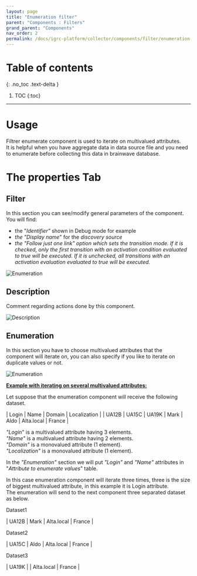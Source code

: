 ```yaml
---
layout: page
title: "Enumeration filter"
parent: "Components : Filters"
grand_parent: "Components"
nav_order: 2
permalink: /docs/igrc-platform/collector/components/filter/enumeration-filter/
---
```


# Table of contents
{: .no_toc .text-delta }

1. TOC
{:toc}
---

# Usage

Filtrer enumerate component is used to iterate on multivalued attributes.   
It is helpful when you have aggregate data in data source file and you need to enumerate before collecting this data in brainwave database.  

# The properties Tab

## Filter

In this section you can see/modify general parameters of the component. You will find:

- the "_Identifier"_ shown in Debug mode for example
- _the "Display name_" for the _discovery source_
- _the "Follow just one link" option which sets the transition mode. If it is checked, only the first transition with an activation condition evaluated to true will be executed. If it is unchecked, all transitions with an activation evaluation evaluated to true will be executed._

![Enumeration]({{site.baseurl}}/docs/igrc-platform/collector/components/filters/filter-enumeration/images/enumerate_2018-04-04_18_55_10-.png "Enumeration")

## Description

Comment regarding actions done by this component.

![Description]({{site.baseurl}}/docs/igrc-platform/collector/components/filters/filter-enumeration/images/enumerate_2018-04-04_18_54_59-.png "Description")

## Enumeration

In this section you have to choose multivalued attributes that the component will iterate on, you can also specify if you like to iterate on duplicate values or not.

![Enumeration]({{site.baseurl}}/docs/igrc-platform/collector/components/filters/filter-enumeration/images/2018-04-05_12_13_54-.png "Enumeration")


**<u>Example with iterating on several multivalued attributes:</u>**  

Let suppose that the enumeration component will receive the following dataset.   

| Login | Name | Domain | Localization |
|  UA12B \| UA15C \| UA19K |  Mark \| Aldo | Alta.local | France |

_"Login_" is a multivalued attribute having 3 elements.  
_"Name"_ is a multivalued attribute having 2 elements.  
_"Domain"_ is a monovalued attribute (1 element).  
_"Localization"_ is a monovalued attribute (1 element).  

In the _"Enumeration"_ section we will put _"Login"_ and _"Name"_ attributes in "_Attribute to enumerate values_" table.   

In this case enumeration component will iterate three times, three is the size of biggest multivalued attribute, in this example it is Login attribute.   
The enumeration will send to the next component three separated dataset as below.  

Dataset1  

| UA12B | Mark | Alta.local | France |

Dataset2  

| UA15C | Aldo |  Alta.local | France |

Dataset3  

| UA19K |  |  Alta.local | France |
